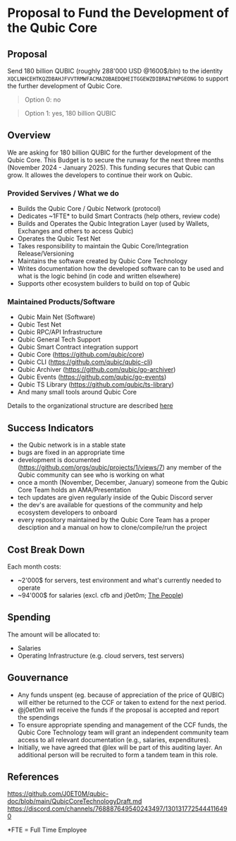 # Proposal to Fund the Development of the Qubic Core

## Proposal
Send 180 billion QUBIC (roughly 288'000 USD @1600$/bln) to the identity `XQCLNHCEHTKQZDBAHJFVVTRMWFACMAZOBAEDQHEITGGEWZDIBRAIYWPGEONG` to support the further development of Qubic Core.

> Option 0: no

> Option 1: yes, 180 billion QUBIC

## Overview
We are asking for 180 billion QUBIC for the further development of the Qubic Core. This Budget is to secure the runway for the next three months (November 2024 - January 2025).
This funding secures that Qubic can grow. It allowes the developers to continue their work on Qubic.

### Provided Servives / What we do
- Builds the Qubic Core / Qubic Network (protocol)
- Dedicates ~1FTE* to build Smart Contracts (help others, review code)
- Builds and Operates the Qubic Integration Layer (used by Wallets, Exchanges and others to access Qubic)
- Operates the Qubic Test Net
- Takes responsibility to maintain the Qubic Core/Integration Release/Versioning
- Maintains the software created by Qubic Core Technology
- Writes documentation how the developed software can to be used and what is the logic behind (in code and written elsewhere)
- Supports other ecosystem builders to build on top of Qubic

### Maintained Products/Software
- Qubic Main Net (Software)
- Qubic Test Net
- Qubic RPC/API Infrastructure
- Qubic General Tech Support
- Qubic Smart Contract integration support
- Qubic Core (https://github.com/qubic/core)
- Qubic CLI (https://github.com/qubic/qubic-cli)
- Qubic Archiver (https://github.com/qubic/go-archiver)
- Qubic Events (https://github.com/qubic/go-events)
- Qubic TS Library (https://github.com/qubic/ts-library)
- And many small tools around Qubic Core

Details to the organizational structure are described [here](https://github.com/J0ET0M/qubic-doc/blob/main/QubicCoreTechnologyDraft.md)

## Success Indicators
- the Qubic network is in a stable state
- bugs are fixed in an appropriate time
- development is documented (https://github.com/orgs/qubic/projects/1/views/7) any member of the Qubic community can see who is working on what
- once a month (November, December, January) someone from the Qubic Core Team holds an AMA/Presentation
- tech updates are given regularly inside of the Qubic Discord server
- the dev's are available for questions of the community and help ecosystem developers to onboard
- every repository maintained by the Qubic Core Team has a proper desciption and a manual on how to clone/compile/run the project

## Cost Break Down
Each month costs:
- ~2'000$ for servers, test environment and what's currently needed to operate
- ~94'000$ for salaries (excl. cfb and j0et0m; [The People](https://github.com/J0ET0M/qubic-doc/blob/main/QubicCoreTechnologyDraft.md#the-people-behind))

## Spending
The amount will be allocated to:
- Salaries
- Operating Infrastructure (e.g. cloud servers, test servers)


## Gouvernance
- Any funds unspent (eg. because of appreciation of the price of QUBIC) will either be returned to the CCF or taken to extend for the next period.
- @j0et0m will receive the funds if the proposal is accepted and report the spendings
- To ensure appropriate spending and management of the CCF funds, the Qubic Core Technology team will grant an independent community team access to all relevant documentation (e.g., salaries, expenditures).
- Initially, we have agreed that @lex will be part of this auditing layer. An additional person will be recruited to form a tandem team in this role.


## References
https://github.com/J0ET0M/qubic-doc/blob/main/QubicCoreTechnologyDraft.md
https://discord.com/channels/768887649540243497/1301317725444116490


*FTE = Full Time Employee
